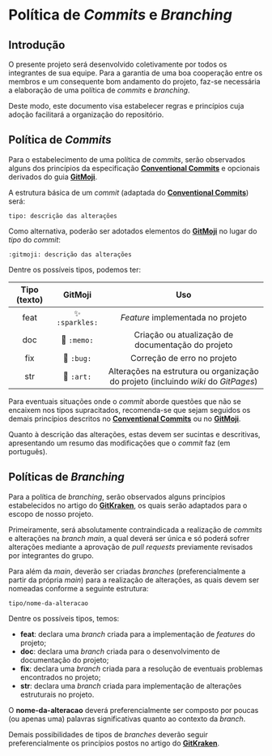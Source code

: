 # Política de *Commits* e *Branching*

## Introdução

O presente projeto será desenvolvido coletivamente por todos os integrantes de sua equipe. Para a garantia de uma boa cooperação entre os membros e um consequente bom andamento do projeto, faz-se necessária a elaboração de uma política de *commits* e *branching*.

Deste modo, este documento visa estabelecer regras e princípios cuja adoção facilitará a organização do repositório.

## Política de *Commits*

Para o estabelecimento de uma política de *commits*, serão observados alguns dos princípios da especificação [**Conventional Commits**](https://www.conventionalcommits.org/en/v1.0.0/) e opcionais derivados do guia [**GitMoji**](https://gitmoji.dev/).

A estrutura básica de um *commit* (adaptada do [**Conventional Commits**](https://www.conventionalcommits.org/en/v1.0.0/)) será:

```
tipo: descrição das alterações
```

Como alternativa, poderão ser adotados elementos do [**GitMoji**](https://gitmoji.dev/) no lugar do *tipo* do *commit*:

```
:gitmoji: descrição das alterações
```

Dentre os possíveis tipos, podemos ter:

| **Tipo (texto)** | **GitMoji** | **Uso** |
| :--: | :--: | :--: |
| feat | :sparkles: ```:sparkles:``` | *Feature* implementada no projeto |
| doc | :memo: ```:memo:``` | Criação ou atualização de documentação do projeto |
| fix | :bug: ```:bug:``` | Correção de erro no projeto |
| str | :art: ```:art:``` | Alterações na estrutura ou organização do projeto (incluindo *wiki* do *GitPages*) |

Para eventuais situações onde o *commit* aborde questões que não se encaixem nos tipos supracitados, recomenda-se que sejam seguidos os demais princípios descritos no [**Conventional Commits**](https://www.conventionalcommits.org/en/v1.0.0/) ou no [**GitMoji**](https://gitmoji.dev/).

Quanto à descrição das alterações, estas devem ser sucintas e descritivas, apresentando um resumo das modificações que o *commit* faz (em português).

## Políticas de *Branching*

Para a política de *branching*, serão observados alguns princípios estabelecidos no artigo do [**GitKraken**](https://www.gitkraken.com/learn/git/best-practices/git-branch-strategy), os quais serão adaptados para o escopo de nosso projeto.

Primeiramente, será absolutamente contraindicada a realização de *commits* e alterações na *branch main*, a qual deverá ser única e só poderá sofrer alterações mediante a aprovação de *pull requests* previamente revisados por integrantes do grupo.

Para além da *main*, deverão ser criadas *branches* (preferencialmente a partir da própria *main*) para a realização de alterações, as quais devem ser nomeadas conforme a seguinte estrutura:

```
tipo/nome-da-alteracao
```

Dentre os possíveis tipos, temos:
- **feat**: declara uma *branch* criada para a implementação de *features* do projeto;
- **doc**: declara uma *branch* criada para o desenvolvimento de documentação do projeto;
- **fix**: declara uma *branch* criada para a resolução de eventuais problemas encontrados no projeto;
- **str**: declara uma *branch* criada para implementação de alterações estruturais no projeto.

O **nome-da-alteracao** deverá preferencialmente ser composto por poucas (ou apenas uma) palavras significativas quanto ao contexto da *branch*.

Demais possibilidades de tipos de *branches* deverão seguir preferencialmente os princípios postos no artigo do [**GitKraken**](https://www.gitkraken.com/learn/git/best-practices/git-branch-strategy).